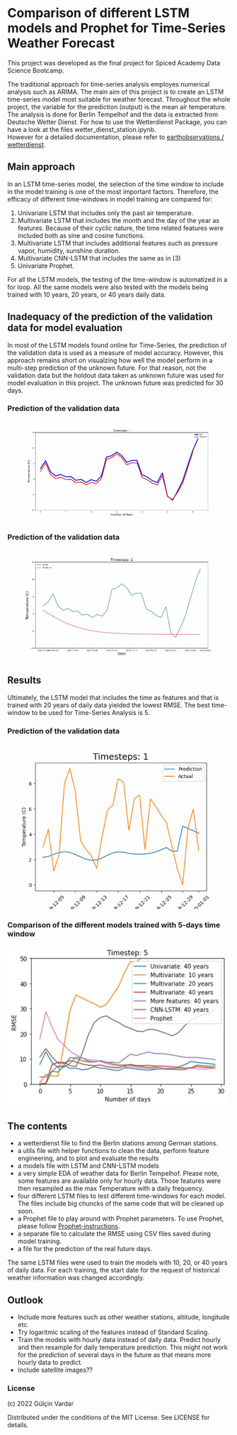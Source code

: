 # Comparison of different LSTM models and Prophet for Time-Series Weather Forecast

This project was developed as the final project for Spiced Academy Data Science Bootcamp. 


The traditional approach for time-series analysis employes numerical analysis such as ARIMA. 
The main aim of this project is to create an LSTM time-series model most suitable for weather forecast. 
Throughout the whole project, the variable for the prediction (output) is the mean air temperature. 
The analysis is done for Berlin Tempelhof and the data is extracted from Deutsche Wetter Dienst. 
For how to use the Wetterdienst Package, you can have a look at the files wetter_dienst_station.ipynb.  
However for a detailed documentation, please refer to  [earthobservations / wetterdienst](https://github.com/earthobservations/wetterdienst). 

## Main approach 
In an LSTM time-series model, the selection of the time window to include in the model training is one of the most important factors.
Therefore, the efficacy of different time-windows in model training are compared for:

1. Univariate LSTM that includes only the past air temperature.
2. Multivariate LSTM that includes the month and the day of the year as features. 
Because of their cyclic nature, the time related features were included both as sine and cosine functions.
3. Multivariate LSTM that includes additional features such as pressure vapor, humidity, sunshine duration.
4. Multivariate CNN-LSTM that includes the same as in (3)
5. Univariate Prophet.

For all the LSTM models, the testing of the time-window is automatized in a for loop. 
All the same models were also tested with the models being trained with 10 years, 20 years, or 40 years daily data.

## Inadequacy of the prediction of the validation data for model evaluation

In most of the LSTM models found online for Time-Series, the prediction of the validation data is used as a measure of model accuracy. 
However, this approach remains short on visualzing how well the model perform in a multi-step prediction of the unknown future.
For that reason, not the validation data but the holdout data taken as unknown future was used for model evaluation in this project. 
The unknown future was predicted for 30 days. 

### Prediction of the validation data
![prediction-of-validation-data](https://github.com/gulcinvardar/time_series_lstm_weather/blob/main/streamlit/pages/pictures/S_LSTM_timestep_testdata.gif)

### Prediction of the validation data
![prediction-of-future-data](https://github.com/gulcinvardar/time_series_lstm_weather/blob/main/streamlit/pages/pictures/univariate_S_LSTM_uni_future.gif)


## Results
Ultimately, the LSTM model that includes the time as features and that is trained with 20 years of daily data yielded the lowest RMSE.
The best time-window to be used for Time-Series Analysis is 5.

### Prediction of the validation data
![prediction-of-future-data](https://github.com/gulcinvardar/time_series_lstm_weather/blob/main/streamlit/pages/pictures/S_multi_years_twenty_time_LSTM_future.gif)

### Comparison of the different models trained with 5-days time window
![compare-the-models](https://github.com/gulcinvardar/time_series_lstm_weather/blob/main/streamlit/pages/pictures/timestep_5_compare.jpg)

## The contents
- a wetterdienst file to find the Berlin stations among German stations.
- a utils file with helper functions to clean the data, perform feature engineering, and to plot and evaluate the results 
- a models file with LSTM and CNN-LSTM models
- a very simple EDA of weather data for Berlin Tempelhof. Please note, some features are available only for hourly data. 
Those features were then resampled as the max Temperature with a daily frequency.
- four different LSTM files to test different time-windows for each model. 
The files include big chuncks of the same code that will be cleaned up soon. 
- a Prophet file to play around with Prophet parameters. To use Prophet, please follow [Prophet-instructions](https://facebook.github.io/prophet/).
- a separate file to calculate the RMSE using CSV files saved during model training.
- a file for the prediction of the real future days. 

The same LSTM files were used to train the models with 10, 20, or 40 years of daily data. 
For each training, the start date for the request of historical weather information was changed accordingly.

## Outlook
- Include more features such as other weather stations, altitude, longitude etc.
- Try logaritmic scaling of the features instead of Standard Scaling.
- Train the models with hourly data instead of daily data. Predict hourly and then resample for daily temperature prediction. 
This might not work for the prediction of several days in the future as that means more hourly data to predict.
- Include satellite images??


### License

(c) 2022 Gülçin Vardar

Distributed under the conditions of the MIT License. See LICENSE for details.